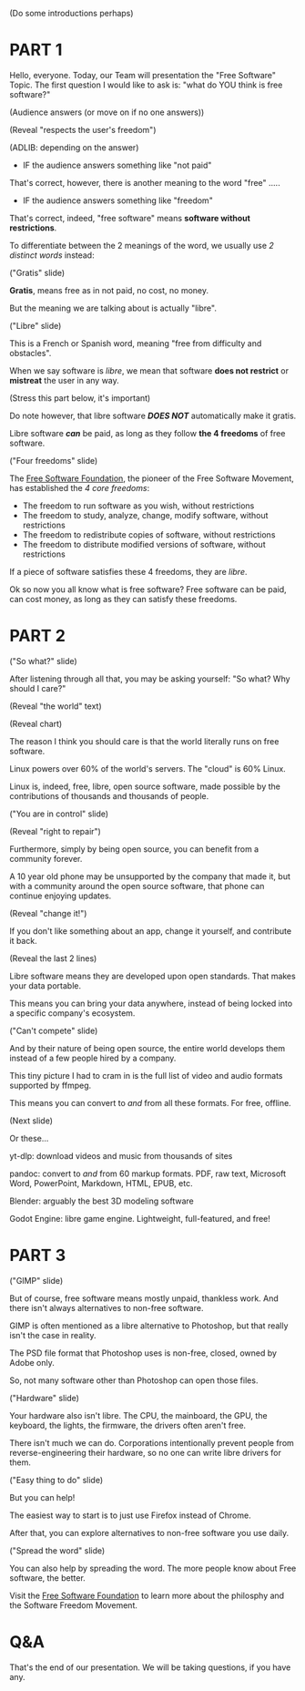 (Do some introductions perhaps)

# PART 1

Hello, everyone. Today, our Team will presentation the "Free Software" Topic.
The first question I would like to ask is: "what do YOU think is free software?"

(Audience answers (or move on if no one answers))

(Reveal "respects the user's freedom")

(ADLIB: depending on the answer)
- IF the audience answers something like "not paid"

That's correct, however, there is another meaning to the word "free" .....

- IF the audience answers something like "freedom"

That's correct, indeed, "free software" means **software without restrictions**.

To differentiate between the 2 meanings of the word, we usually use *2 distinct words* instead:

("Gratis" slide)

**Gratis**, means free as in not paid, no cost, no money.

But the meaning we are talking about is actually "libre".

("Libre" slide)

This is a French or Spanish word, meaning "free from difficulty and obstacles".

When we say software is *libre*, we mean that software **does not restrict** or **mistreat** the user in any way.

(Stress this part below, it's important)

Do note however, that libre software ***DOES NOT*** automatically make it gratis. 

Libre software ***can*** be paid, as long as they follow **the 4 freedoms** of free software.

("Four freedoms" slide)

The [Free Software Foundation](https://fsf.org), the pioneer of the Free Software Movement, has established the *4 core freedoms*:
- The freedom to run software as you wish, without restrictions
- The freedom to study, analyze, change, modify software, without restrictions
- The freedom to redistribute copies of software, without restrictions
- The freedom to distribute modified versions of software, without restrictions

If a piece of software satisfies these 4 freedoms, they are *libre*.

Ok so now you all know what is free software? Free software can be paid, can cost money, as long as they can satisfy these freedoms.

# PART 2

("So what?" slide)

After listening through all that, you may be asking yourself: "So what? Why should I care?"

(Reveal "the world" text)

(Reveal chart)

The reason I think you should care is that the world literally runs on free software.

Linux powers over 60% of the world's servers. The "cloud" is 60% Linux.

Linux is, indeed, free, libre, open source software, made possible by the contributions of thousands and thousands of people.

("You are in control" slide)

(Reveal "right to repair")

Furthermore, simply by being open source, you can benefit from a community forever.

A 10 year old phone may be unsupported by the company that made it, but with a community around the open source software, that phone can continue enjoying updates.

(Reveal "change it!")

If you don't like something about an app, change it yourself, and contribute it back.

(Reveal the last 2 lines)

Libre software means they are developed upon open standards. That makes your data portable.

This means you can bring your data anywhere, instead of being locked into a specific company's ecosystem.

("Can't compete" slide)

And by their nature of being open source, the entire world develops them instead of a few people hired by a company.

This tiny picture I had to cram in is the full list of video and audio formats supported by ffmpeg.

This means you can convert to *and* from all these formats. For free, offline.

(Next slide)

Or these...

yt-dlp: download videos and music from thousands of sites

pandoc: convert to *and* from 60 markup formats. PDF, raw text, Microsoft Word, PowerPoint, Markdown, HTML, EPUB, etc.

Blender: arguably the best 3D modeling software

Godot Engine: libre game engine. Lightweight, full-featured, and free!

# PART 3

("GIMP" slide)

But of course, free software means mostly unpaid, thankless work. And there isn't always alternatives to non-free software.

GIMP is often mentioned as a libre alternative to Photoshop, but that really isn't the case in reality.

The PSD file format that Photoshop uses is non-free, closed, owned by Adobe only.

So, not many software other than Photoshop can open those files.

("Hardware" slide)

Your hardware also isn't libre. The CPU, the mainboard, the GPU, the keyboard, the lights, the firmware, the drivers often aren't free.

There isn't much we can do. Corporations intentionally prevent people from reverse-engineering their hardware, so no one can write libre drivers for them.

("Easy thing to do" slide)

But you can help!

The easiest way to start is to just use Firefox instead of Chrome.

After that, you can explore alternatives to non-free software you use daily.

("Spread the word" slide)

You can also help by spreading the word. The more people know about Free software, the better.

Visit the [Free Software Foundation](https://fsf.org) to learn more about the philosphy and the Software Freedom Movement.

# Q&A

That's the end of our presentation. We will be taking questions, if you have any.
